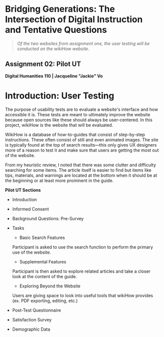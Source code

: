 # Bridging Generations: The Intersection of Digital Instruction and Tentative Questions

> *Of the two websites from assignment one, the user testing will be conducted on the wikiHow website.*
 
## Assignment 02: Pilot UT ##
__Digital Humanities 110 | Jacqueline "Jackie" Vo__

# Introduction: User Testing #

The purpose of usability tests are to evaluate a website's interface and how accessible it is. These tests are meant to ultimately improve the website because open sources like these should always be user-centered. In this project, wikiHow is the website that will be evaluated. 

WikiHow is a database of how-to-guides that consist of step-by-step instructions. These often consist of still and even animated images. The site is typically found at the top of search results—this only gives UX designers more of a reason to test it and make sure that users are getting the most out of the website. 

From my heuristic review, I noted that there was some clutter and difficulty searching for some items. The article itself is easier to find but items like tips, materials, and warnings are located at the bottom when it should be at the beginning or at least more prominent in the guide. 

__Pilot UT Sections__

* Introduction
* Informed Consent
* Background Questions: Pre-Survey
* Tasks
  * Basic Search Features

  Participant is asked to use the search function to perform the primary use of the website.
  
  * Supplemental Features

  Participant is then asked to explore related articles and take a closer look at the content of the guide.
  
  * Exploring Beyond the Website

  Users are giving space to look into useful tools that wikiHow provides (ex. PDF exporting, editing, etc.)
  
* Post-Test Questionnaire 
* Satisfaction Survey
* Demographic Data
